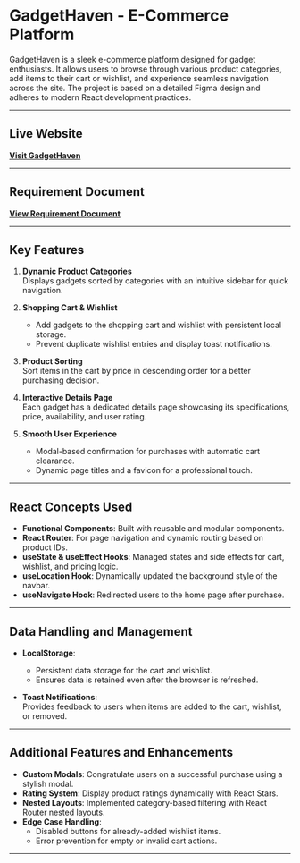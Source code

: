 # GadgetHaven - E-Commerce Platform

GadgetHaven is a sleek e-commerce platform designed for gadget enthusiasts. It allows users to browse through various product categories, add items to their cart or wishlist, and experience seamless navigation across the site. The project is based on a detailed Figma design and adheres to modern React development practices.

---

## Live Website
[**Visit GadgetHaven**](https://gadget-8.netlify.app/)  


---

## Requirement Document
[**View Requirement Document**](https://github.com/programming-hero-web-course-4/b10a8-gadget-heaven-mumtahinaa)  


---

## Key Features

1. **Dynamic Product Categories**  
   Displays gadgets sorted by categories with an intuitive sidebar for quick navigation.  
   
2. **Shopping Cart & Wishlist**  
   - Add gadgets to the shopping cart and wishlist with persistent local storage.  
   - Prevent duplicate wishlist entries and display toast notifications.  

3. **Product Sorting**  
   Sort items in the cart by price in descending order for a better purchasing decision.  

4. **Interactive Details Page**  
   Each gadget has a dedicated details page showcasing its specifications, price, availability, and user rating.  

5. **Smooth User Experience**  
   - Modal-based confirmation for purchases with automatic cart clearance.  
   - Dynamic page titles and a favicon for a professional touch.  

---

## React Concepts Used

- **Functional Components**: Built with reusable and modular components.  
- **React Router**: For page navigation and dynamic routing based on product IDs.  
- **useState & useEffect Hooks**: Managed states and side effects for cart, wishlist, and pricing logic.  
- **useLocation Hook**: Dynamically updated the background style of the navbar.  
- **useNavigate Hook**: Redirected users to the home page after purchase.  

---

## Data Handling and Management

- **LocalStorage**:  
  - Persistent data storage for the cart and wishlist.  
  - Ensures data is retained even after the browser is refreshed.  

- **Toast Notifications**:  
  Provides feedback to users when items are added to the cart, wishlist, or removed.

---

## Additional Features and Enhancements
  
- **Custom Modals**: Congratulate users on a successful purchase using a stylish modal.  
- **Rating System**: Display product ratings dynamically with React Stars.  
- **Nested Layouts**: Implemented category-based filtering with React Router nested layouts.  
- **Edge Case Handling**:  
  - Disabled buttons for already-added wishlist items.  
  - Error prevention for empty or invalid cart actions.  

---
